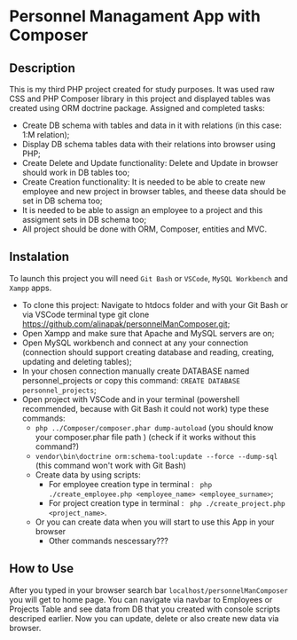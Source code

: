 # Personnel Managament App with Composer

## Description
This is my third PHP project created for study purposes. It was used raw CSS and PHP Composer library in this project and displayed tables was created using ORM doctrine package. Assigned and completed tasks:

* Create DB schema with tables and data in it with relations (in this case: 1:M relation);
* Display DB schema tables data with their relations into browser using PHP;
* Create Delete and Update functionality: Delete and Update in browser should work in DB tables too;
* Create Creation functionality: It is needed to be able to create new employee and new project in browser tables, and theese data should be set in DB schema too;
* It is needed to be able to assign an employee to a project and this assigment sets in DB schema too;
* All project should be done with ORM, Composer, entities and MVC.

## Instalation
To launch this project you will need `Git Bash` or `VSCode`, `MySQL Workbench` and `Xampp` apps.

* To clone this project: Navigate to htdocs folder and with your Git Bash or via VSCode terminal type git clone https://github.com/alinapak/personnelManComposer.git;
* Open Xampp and make sure that Apache and MySQL servers are on;
* Open MySQL workbench and connect at any your connection (connection should support creating database and reading, creating, updating and deleting tables);
* In your chosen connection manually create DATABASE named personnel_projects or copy this command: `CREATE DATABASE personnel_projects`;
* Open project with VSCode and in your terminal (powershell recommended, because with Git Bash it could not work) type these commands: 
   * `php ../Composer/composer.phar dump-autoload` (you should know your composer.phar file path ) (check if it works without this command?)
   * `vendor\bin\doctrine orm:schema-tool:update --force --dump-sql` (this command won't work with Git Bash)
   * Create data by using scripts:
      * For employee creation type in terminal : ` php ./create_employee.php <employee_name> <employee_surname>`;
      * For project creation type in terminal : ` php ./create_project.php <project_name>`.
   * Or you can create data when you will start to use this App in your browser
      * Other commands nescessary???

## How to Use
After you typed in your browser search bar `localhost/personnelManComposer` you will get to home page. You can navigate via navbar to Employees or Projects Table and see data from DB that you created with console scripts descriped earlier. Now you can update, delete or also create new data via browser.